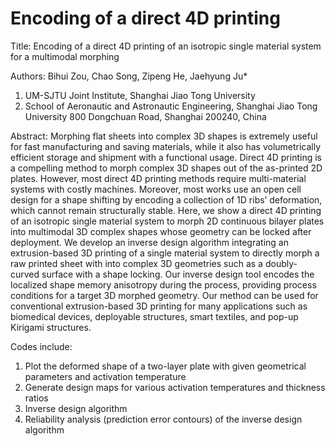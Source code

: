 # Encoding of a direct 4D printing
Title: Encoding of a direct 4D printing of an isotropic single material system for a multimodal morphing

Authors: Bihui Zou, Chao Song, Zipeng He, Jaehyung Ju*

1. UM-SJTU Joint Institute, Shanghai Jiao Tong University
2. School of Aeronautic and Astronautic Engineering, Shanghai Jiao Tong University 800 Dongchuan Road, Shanghai 200240, China

Abstract:
Morphing flat sheets into complex 3D shapes is extremely useful for fast manufacturing and saving materials, while it also has volumetrically efficient storage and shipment with a functional usage.  Direct 4D printing is a compelling method to morph complex 3D shapes out of the as-printed 2D plates. However, most direct 4D printing methods require multi-material systems with costly machines. Moreover, most works use an open cell design for a shape shifting by encoding a collection of 1D ribs’ deformation, which cannot remain structurally stable.  Here, we show a direct 4D printing of an isotropic single material system to morph 2D continuous bilayer plates into multimodal 3D complex shapes whose geometry can be locked after deployment.  We develop an inverse design algorithm integrating an extrusion-based 3D printing of a single material system to directly morph a raw printed sheet with into complex 3D geometries such as a doubly-curved surface with a shape locking. Our inverse design tool encodes the localized shape memory anisotropy during the process, providing process conditions for a target 3D morphed geometry. Our method can be used for conventional extrusion-based 3D printing for many applications such as biomedical devices, deployable structures, smart textiles, and pop-up Kirigami structures.

Codes include:
1. Plot the deformed shape of a two-layer plate with given geometrical parameters and activation temperature
2. Generate design maps for various activation temperatures and thickness ratios
3. Inverse design algorithm
4. Reliability analysis (prediction error contours) of the inverse design algorithm 
